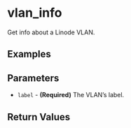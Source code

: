 # vlan_info

Get info about a Linode VLAN.


## Examples


## Parameters


- `label` - **(Required)** The VLAN’s label. 


## Return Values

